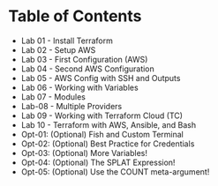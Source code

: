# Table of Contents

- Lab 01 - Install Terraform
- Lab 02 - Setup AWS
- Lab 03 - First Configuration (AWS)
- Lab 04 - Second AWS Configuration
- Lab 05 - AWS Config with SSH and Outputs
- Lab 06 - Working with Variables
- Lab 07 - Modules
- Lab-08 - Multiple Providers
- Lab 09 - Working with Terraform Cloud (TC)
- Lab 10 - Terraform with AWS, Ansible, and Bash
- Opt-01: (Optional) Fish and Custom Terminal
- Opt-02: (Optional) Best Practice for Credentials
- Opt-03: (Optional) More Variables!
- Opt-04: (Optional) The SPLAT Expression!
- Opt-05: (Optional) Use the COUNT meta-argument!

